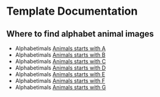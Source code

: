 # Template Documentation

## Where to find alphabet animal images

+ Alphabetimals [Animals starts with A](https://alphabetimals.com/animal-dictionary/animals-that-start-with-a/)
+ Alphabetimals [Animals starts with B](https://alphabetimals.com/animal-dictionary/animals-that-start-with-b/)
+ Alphabetimals [Animals starts with C](https://alphabetimals.com/animal-dictionary/animals-that-start-with-c/)
+ Alphabetimals [Animals starts with D](https://alphabetimals.com/animal-dictionary/animals-that-start-with-d/)
+ Alphabetimals [Animals starts with E](https://alphabetimals.com/animal-dictionary/animals-that-start-with-e/)
+ Alphabetimals [Animals starts with F](https://alphabetimals.com/animal-dictionary/animals-that-start-with-f/)
+ Alphabetimals [Animals starts with G](https://alphabetimals.com/animal-dictionary/animals-that-start-with-g/)